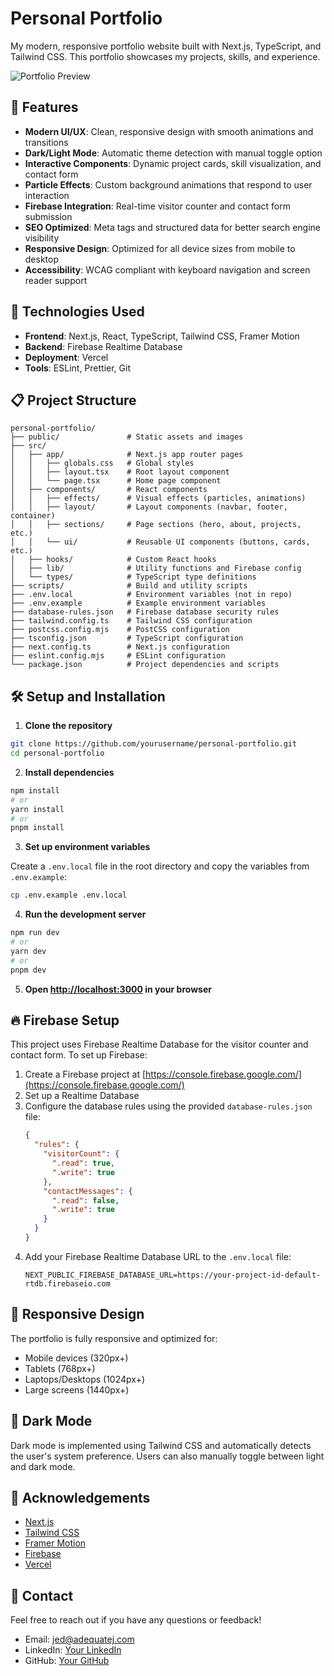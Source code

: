 # Personal Portfolio

My modern, responsive portfolio website built with Next.js, TypeScript, and Tailwind CSS. This portfolio showcases my projects, skills, and experience.

![Portfolio Preview](/public/portfolio-preview.png)

## 🌟 Features

- **Modern UI/UX**: Clean, responsive design with smooth animations and transitions
- **Dark/Light Mode**: Automatic theme detection with manual toggle option
- **Interactive Components**: Dynamic project cards, skill visualization, and contact form
- **Particle Effects**: Custom background animations that respond to user interaction
- **Firebase Integration**: Real-time visitor counter and contact form submission
- **SEO Optimized**: Meta tags and structured data for better search engine visibility
- **Responsive Design**: Optimized for all device sizes from mobile to desktop
- **Accessibility**: WCAG compliant with keyboard navigation and screen reader support

## 🚀 Technologies Used

- **Frontend**: Next.js, React, TypeScript, Tailwind CSS, Framer Motion
- **Backend**: Firebase Realtime Database
- **Deployment**: Vercel
- **Tools**: ESLint, Prettier, Git

## 📋 Project Structure

```
personal-portfolio/
├── public/               # Static assets and images
├── src/
│   ├── app/              # Next.js app router pages
│   │   ├── globals.css   # Global styles
│   │   ├── layout.tsx    # Root layout component
│   │   └── page.tsx      # Home page component
│   ├── components/       # React components
│   │   ├── effects/      # Visual effects (particles, animations)
│   │   ├── layout/       # Layout components (navbar, footer, container)
│   │   ├── sections/     # Page sections (hero, about, projects, etc.)
│   │   └── ui/           # Reusable UI components (buttons, cards, etc.)
│   ├── hooks/            # Custom React hooks
│   ├── lib/              # Utility functions and Firebase config
│   └── types/            # TypeScript type definitions
├── scripts/              # Build and utility scripts
├── .env.local            # Environment variables (not in repo)
├── .env.example          # Example environment variables
├── database-rules.json   # Firebase database security rules
├── tailwind.config.ts    # Tailwind CSS configuration
├── postcss.config.mjs    # PostCSS configuration
├── tsconfig.json         # TypeScript configuration
├── next.config.ts        # Next.js configuration
├── eslint.config.mjs     # ESLint configuration
└── package.json          # Project dependencies and scripts
```

## 🛠️ Setup and Installation

1. **Clone the repository**

```bash
git clone https://github.com/yourusername/personal-portfolio.git
cd personal-portfolio
```

2. **Install dependencies**

```bash
npm install
# or
yarn install
# or
pnpm install
```

3. **Set up environment variables**

Create a `.env.local` file in the root directory and copy the variables from `.env.example`:

```bash
cp .env.example .env.local
```

4. **Run the development server**

```bash
npm run dev
# or
yarn dev
# or
pnpm dev
```

5. **Open [http://localhost:3000](http://localhost:3000) in your browser**

## 🔥 Firebase Setup

This project uses Firebase Realtime Database for the visitor counter and contact form. To set up Firebase:

1. Create a Firebase project at [https://console.firebase.google.com/](https://console.firebase.google.com/)
2. Set up a Realtime Database
3. Configure the database rules using the provided `database-rules.json` file:
   ```json
   {
     "rules": {
       "visitorCount": {
         ".read": true,
         ".write": true
       },
       "contactMessages": {
         ".read": false,
         ".write": true
       }
     }
   }
   ```
4. Add your Firebase Realtime Database URL to the `.env.local` file:
   ```
   NEXT_PUBLIC_FIREBASE_DATABASE_URL=https://your-project-id-default-rtdb.firebaseio.com
   ```

## 📱 Responsive Design

The portfolio is fully responsive and optimized for:
- Mobile devices (320px+)
- Tablets (768px+)
- Laptops/Desktops (1024px+)
- Large screens (1440px+)

## 🌙 Dark Mode

Dark mode is implemented using Tailwind CSS and automatically detects the user's system preference. Users can also manually toggle between light and dark mode.

## 🙏 Acknowledgements

- [Next.js](https://nextjs.org/)
- [Tailwind CSS](https://tailwindcss.com/)
- [Framer Motion](https://www.framer.com/motion/)
- [Firebase](https://firebase.google.com/)
- [Vercel](https://vercel.com/)

## 📧 Contact

Feel free to reach out if you have any questions or feedback!

- Email: jed@adequatej.com
- LinkedIn: [Your LinkedIn](https://linkedin.com/in/jed-geoghegan)
- GitHub: [Your GitHub](https://github.com/adequatej)

